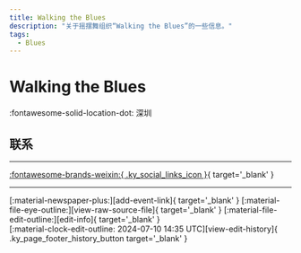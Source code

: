 ```yaml
---
title: Walking the Blues
description: "关于摇摆舞组织“Walking the Blues”的一些信息。"
tags:
  - Blues
---
```


# Walking the Blues

:fontawesome-solid-location-dot: 深圳  


## 联系


---

 [:fontawesome-brands-weixin:{ .ky_social_links_icon }](# "Walking the Blues"){ target='_blank' }

---

<div class="ky_page_footer" markdown>
<div class="ky_page_footer_trailing" markdown="span">
[:material-newspaper-plus:][add-event-link]{ target='_blank' }
[:material-file-eye-outline:][view-raw-source-file]{ target='_blank' }
[:material-file-edit-outline:][edit-info]{ target='_blank' }
</div>
<div class="ky_page_footer_leading" markdown="span">
[:material-clock-edit-outline: 2024-07-10 14:35 UTC][view-edit-history]{ .ky_page_footer_history_button target='_blank' }
</div>
</div>

[add-event-link]: https://github.com/swingdance/events/issues/new?assignees=&labels=add+event&projects=&template=02-add_entity.yml&title=%5Bcn%5D%20%3CName%3E&region=cn&province=Guangdong&city=Shenzhen&org_id=walking-the-blues "添加活动"
[view-raw-source-file]: https://github.com/swingdance/orgs/blob/main/cn/walking-the-blues.json "查看原始源文件"
[edit-info]: https://github.com/swingdance/orgs/issues/new?assignees=&labels=update+org&projects=&template=03-update_entity.yml&title=%5Bcn%5D%20Walking%20the%20Blues&region=cn&id=walking-the-blues&name=Walking%20the%20Blues "编辑信息"

[view-edit-history]: https://github.com/swingdance/orgs/commits/main/cn/walking-the-blues.json "查看编辑历史"
